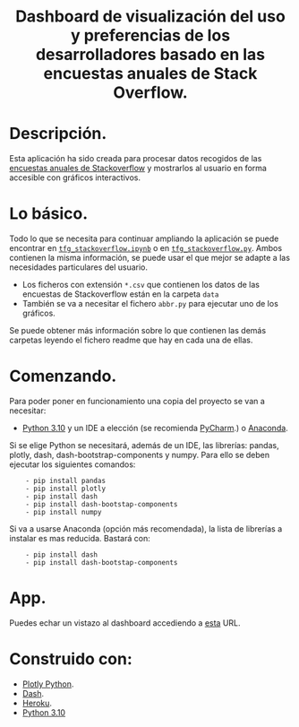<h1 align="center">
  Dashboard de visualización del uso y preferencias de los desarrolladores basado en las encuestas anuales de Stack Overflow.
</h1>

# Descripción.

Esta aplicación ha sido creada para procesar datos recogidos de las [encuestas anuales de Stackoverflow](https://insights.stackoverflow.com/survey?_ga=2.189292843.1285052511.1645528337-438523718.1645528337) y mostrarlos al usuario en forma accesible con gráficos interactivos.

# Lo básico. 

Todo lo que se necesita para continuar ampliando la aplicación se puede encontrar en [`tfg_stackoverflow.ipynb`](https://github.com/albarrom/GII_O_MA_21.05/blob/main/tfg_stackoverflow.ipynb) o en [`tfg_stackoverflow.py`](https://github.com/albarrom/GII_O_MA_21.05/blob/main/tfg_stackoverflow.py). Ambos contienen la misma información, se puede usar el que mejor se adapte a las necesidades particulares del usuario.
* Los ficheros con extensión `*.csv` que contienen los datos de las encuestas de Stackoverflow están en la carpeta `data`
* También se va a necesitar el fichero `abbr.py` para ejecutar uno de los gráficos. 

Se puede obtener más información sobre lo que contienen las demás carpetas leyendo el fichero readme que hay en cada una de ellas.


# Comenzando.
Para poder poner en funcionamiento una copia del proyecto se van a necesitar:

* [Python 3.10](https://www.python.org/downloads/windows/) y un IDE a elección (se recomienda [PyCharm](https://www.jetbrains.com/pycharm/download/#section=windows).) o [Anaconda](https://www.anaconda.com/).

Si se elige Python se necesitará, además de un IDE, las librerías: pandas, plotly, dash, dash-bootstrap-components y numpy. Para ello se deben ejecutar los siguientes comandos:

		- pip install pandas
		- pip install plotly
		- pip install dash
		- pip install dash-bootstap-components
		- pip install numpy
	 
Si va a usarse Anaconda (opción más recomendada), la lista de librerías a instalar es mas reducida. Bastará con:

		- pip install dash
		- pip install dash-bootstap-components

		
# App.

Puedes echar un vistazo al dashboard accediendo a [esta](https://tfg-dashboard.herokuapp.com/) URL. 




# Construido con: 

* [Plotly Python](https://plotly.com/python/). 
* [Dash](https://dash.plotly.com/).
* [Heroku](https://www.heroku.com/developers).
* [Python 3.10](https://www.python.org/downloads/release/python-3100/)

